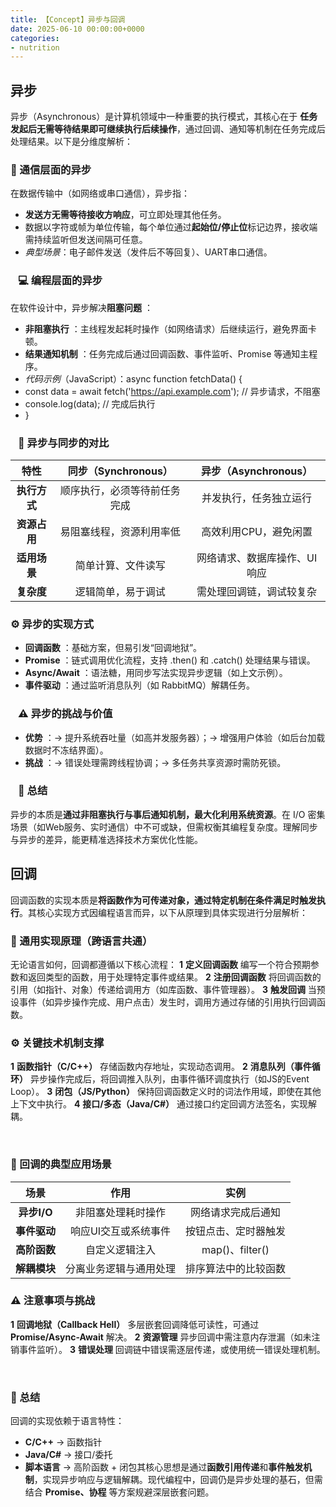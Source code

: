 ```yaml
---
title: 【Concept】异步与回调
date: 2025-06-10 00:00:00+0000
categories: 
- nutrition
---
```

## 异步
异步（Asynchronous）是计算机领域中一种重要的执行模式，其核心在于 **任务发起后无需等待结果即可继续执行后续操作**，通过回调、通知等机制在任务完成后处理结果。以下是分维度解析：
### 📡 通信层面的异步
在数据传输中（如网络或串口通信），异步指：
* **发送方无需等待接收方响应**，可立即处理其他任务。
* 数据以字符或帧为单位传输，每个单位通过**起始位/停止位**标记边界，接收端需持续监听但发送间隔可任意。
* *典型场景*：电子邮件发送（发件后不等回复）、UART串口通信。

### ⠀💻 编程层面的异步
在软件设计中，异步解决**阻塞问题** ：
* **非阻塞执行** ：主线程发起耗时操作（如网络请求）后继续运行，避免界面卡顿。
* **结果通知机制** ：任务完成后通过回调函数、事件监听、Promise 等通知主程序。
* *代码示例*（JavaScript）：async function fetchData() {
* const data = await fetch('https://api.example.com'); // 异步请求，不阻塞
* console.log(data); // 完成后执行
* }

### ⠀🔁 异步与同步的对比
| **特性** | **同步（Synchronous）** | **异步（Asynchronous）** |
|:-:|:-:|:-:|
| **执行方式** | 顺序执行，必须等待前任务完成 | 并发执行，任务独立运行 |
| **资源占用** | 易阻塞线程，资源利用率低 | 高效利用CPU，避免闲置 |
| **适用场景** | 简单计算、文件读写 | 网络请求、数据库操作、UI响应 |
| **复杂度** | 逻辑简单，易于调试 | 需处理回调链，调试较复杂 |
### ⚙️ 异步的实现方式
* **回调函数** ：基础方案，但易引发“回调地狱”。
* **Promise** ：链式调用优化流程，支持 .then() 和 .catch() 处理结果与错误。
* **Async/Await** ：语法糖，用同步写法实现异步逻辑（如上文示例）。
* **事件驱动** ：通过监听消息队列（如 RabbitMQ）解耦任务。

### ⠀⚠️ 异步的挑战与价值
* **优势** ：→ 提升系统吞吐量（如高并发服务器）；→ 增强用户体验（如后台加载数据时不冻结界面）。
* **挑战** ：→ 错误处理需跨线程协调；→ 多任务共享资源时需防死锁。

### ⠀💎 总结
异步的本质是**通过非阻塞执行与事后通知机制，最大化利用系统资源**。在 I/O 密集场景（如Web服务、实时通信）中不可或缺，但需权衡其编程复杂度。理解同步与异步的差异，能更精准选择技术方案优化性能。

## 回调

回调函数的实现本质是**将函数作为可传递对象，通过特定机制在条件满足时触发执行**。其核心实现方式因编程语言而异，以下从原理到具体实现进行分层解析：

### 🔧 通用实现原理（跨语言共通）
无论语言如何，回调都遵循以下核心流程：
**1** **定义回调函数** 编写一个符合预期参数和返回类型的函数，用于处理特定事件或结果。
**2** **注册回调函数** 将回调函数的引用（如指针、对象）传递给调用方（如库函数、事件管理器）。
**3** **触发回调** 当预设事件（如异步操作完成、用户点击）发生时，调用方通过存储的引用执行回调函数。

### ⚙️ 关键技术机制支撑
**1** **函数指针（C/C++）** 存储函数内存地址，实现动态调用。
**2** **消息队列（事件循环）** 异步操作完成后，将回调推入队列，由事件循环调度执行（如JS的Event Loop）。
**3** **闭包（JS/Python）** 保持回调函数定义时的词法作用域，即使在其他上下文中执行。
**4** **接口/多态（Java/C#）** 通过接口约定回调方法签名，实现解耦。

⠀
### 📌 回调的典型应用场景
| **场景** | **作用** | **实例** |
|:-:|:-:|:-:|
| **异步I/O** | 非阻塞处理耗时操作 | 网络请求完成后通知 |
| **事件驱动** | 响应UI交互或系统事件 | 按钮点击、定时器触发 |
| **高阶函数** | 自定义逻辑注入 | map()、filter() |
| **解耦模块** | 分离业务逻辑与通用处理 | 排序算法中的比较函数 |

### ⚠️ 注意事项与挑战
**1** **回调地狱（Callback Hell）** 多层嵌套回调降低可读性，可通过 **Promise/Async-Await** 解决。
**2** **资源管理** 异步回调中需注意内存泄漏（如未注销事件监听）。
**3** **错误处理** 回调链中错误需逐层传递，或使用统一错误处理机制。

⠀
### 💎 总结
回调的实现依赖于语言特性：
* **C/C++** → 函数指针
* **Java/C#** → 接口/委托
* **脚本语言** → 高阶函数 + 闭包其核心思想是通过**函数引用传递**和**事件触发机制**，实现异步响应与逻辑解耦。现代编程中，回调仍是异步处理的基石，但需结合 **Promise、协程** 等方案规避深层嵌套问题。
